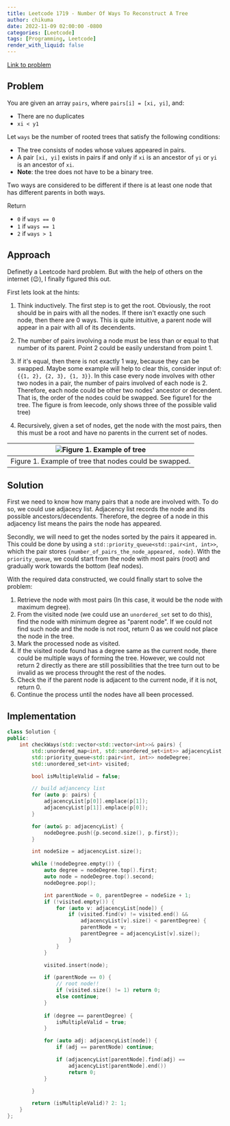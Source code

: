 ```yaml
---
title: Leetcode 1719 - Number Of Ways To Reconstruct A Tree
author: chikuma
date: 2022-11-09 02:00:00 -0800
categories: [Leetcode]
tags: [Programming, Leetcode]
render_with_liquid: false
---
```


[Link to problem](https://leetcode.com/problems/number-of-ways-to-reconstruct-a-tree/)

## Problem

You are given an array `pairs`, where `pairs[i] = [xi, yi]`, and:
* There are no duplicates
* `xi < y1`

Let `ways` be the number of rooted trees that satisfy the following conditions:
* The tree consists of nodes whose values appeared in pairs. 
* A pair `[xi, yi]` exists in pairs if and only if `xi` is an ancestor of `yi` or 
  `yi` is an ancestor of `xi`.
* **Note**: the tree does not have to be a binary tree.

Two ways are considered to be different if there is at least one node that has different parents in both ways.

Return
* `0` if `ways == 0`
* `1` if `ways == 1`
* `2` if `ways > 1`

## Approach

Definetly a Leetcode hard problem. But with the help of others on the internet
(:wink:), I finally figured this out.

First lets look at the hints:

1. Think inductively. The first step is to get the root. Obviously, the root
should be in pairs with all the nodes. If there isn't exactly one such node,
then there are 0 ways. This is quite intuitive, a parent node will appear in a
pair with all of its decendents.

2. The number of pairs involving a node must be less than or equal to that 
number of its parent. Point 2 could be easily understand from point 1.

3. If it's equal, then there is not exactly 1 way, because they can be swapped.
Maybe some example will help to clear this, consider input of:
`{{1, 2}, {2, 3}, {1, 3}}`. In this case every node involves with other two
nodes in a pair, the number of pairs involved of each node is 2. Therefore,
each node could be other two nodes' ancestor or decendent. That is, the order
of the nodes could be swapped. See figure1 for the tree. The figure is from
leecode, only shows three of the possible valid tree)

4. Recursively, given a set of nodes, get the node with the most pairs, then this
must be a root and have no parents in the current set of nodes.

| ![Figure 1. Example of tree](https://assets.leetcode.com/uploads/2020/12/03/tree.png) |
|:--:|
| Figure 1. Example of tree that nodes could be swapped. |


## Solution

First we need to know how many pairs that a node are involved with. To do so, we
could use adjacecy list. Adjacency list records the node and its possible
ancestors/decendents. Therefore, the degree of a node in this adjacency list
means the pairs the node has appeared.

Secondly, we will need to get the nodes sorted by the pairs it appeared in. This
could be done by using a `std::priority_queue<std::pair<int, int>>`, which the
pair stores `{number_of_pairs_the_node_appeared, node}`. With the 
`priority_queue`, we could start from the node with most pairs (root) and
gradually work towards the bottom (leaf nodes).

With the required data constructed, we could finally start to solve the problem:
1. Retrieve the node with most pairs (In this case, it would be the node with
maximum degree).
2. From the visited node (we could use an `unordered_set` set to do this), find
the node with minimum degree as "parent node". If we could not
find such node and the node is not root, return 0 as we could not place the node
in the tree. 
3. Mark the processed node as visited.
4. If the visited node found has a degree same as the current node, there could
be multiple ways of forming the tree. However, we could not return 2 directly
as there are still possibilities that the tree turn out to be invalid as we
process throught the rest of the nodes.
5. Check the if the parent node is adjacent to the current node, if it is not,
return 0.
6. Continue the process until the nodes have all been processed.


## Implementation

```cpp
class Solution {
public:
	int checkWays(std::vector<std::vector<int>>& pairs) {
		std::unordered_map<int, std::unordered_set<int>> adjacencyList;
		std::priority_queue<std::pair<int, int>> nodeDegree;
		std::unordered_set<int> visited;

		bool isMultipleValid = false;

		// build adjancency list
		for (auto p: pairs) {
			adjacencyList[p[0]].emplace(p[1]);
			adjacencyList[p[1]].emplace(p[0]);
		}

		for (auto& p: adjacencyList) {
			nodeDegree.push({p.second.size(), p.first});
		}

		int nodeSize = adjacencyList.size();

		while (!nodeDegree.empty()) {
			auto degree = nodeDegree.top().first;
			auto node = nodeDegree.top().second;
			nodeDegree.pop();

			int parentNode = 0, parentDegree = nodeSize + 1;
			if (!visited.empty()) {
				for (auto v: adjacencyList[node]) {
					if (visited.find(v) != visited.end() &&
						adjacencyList[v].size() < parentDegree) {
						parentNode = v;
						parentDegree = adjacencyList[v].size();
					}
				}
			}

			visited.insert(node);

			if (parentNode == 0) {
				// root node!!
				if (visited.size() != 1) return 0;
				else continue;
			}
			
			if (degree == parentDegree) {
				isMultipleValid = true;
			}

			for (auto adj: adjacencyList[node]) {
				if (adj == parentNode) continue;

				if (adjacencyList[parentNode].find(adj) == 
					adjacencyList[parentNode].end())
					return 0;
			}

		}

		return (isMultipleValid)? 2: 1;
	}
};
```